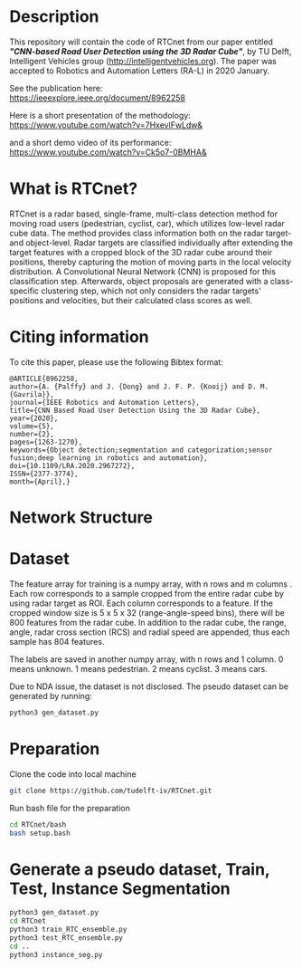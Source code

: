 
# Description
This repository will contain the code of RTCnet from our paper entitled
***"CNN-based Road User Detection using the 3D Radar Cube"***, by TU Delft, Intelligent Vehicles group (http://intelligentvehicles.org). The paper was accepted to Robotics and Automation Letters (RA-L) in 2020 January.

See the publication here:   
https://ieeexplore.ieee.org/document/8962258

Here is a short presentation of the methodology:  
https://www.youtube.com/watch?v=7HxevlFwLdw&

and a short demo video of its performance:  
https://www.youtube.com/watch?v=Ck5o7-0BMHA&


# What is RTCnet?
RTCnet is a radar based, single-frame, multi-class detection method for moving road users (pedestrian, cyclist, car), which utilizes low-level radar cube data.
The method provides class information both on the radar target- and object-level. Radar targets are classified individually after extending the target features with a cropped block of the 3D radar cube around their positions, 
thereby capturing the motion of moving parts in the local velocity distribution. A Convolutional Neural Network (CNN) is proposed for this classification step. Afterwards, object proposals are generated with a class-specific clustering step, which not only considers the radar targets' positions and velocities, but their calculated class scores as well.

# Citing information
To cite this paper, please use the following Bibtex format:
```
@ARTICLE{8962258,
author={A. {Palffy} and J. {Dong} and J. F. P. {Kooij} and D. M. {Gavrila}},
journal={IEEE Robotics and Automation Letters},
title={CNN Based Road User Detection Using the 3D Radar Cube},
year={2020},
volume={5},
number={2},
pages={1263-1270},
keywords={Object detection;segmentation and categorization;sensor fusion;deep learning in robotics and automation},
doi={10.1109/LRA.2020.2967272},
ISSN={2377-3774},
month={April},}
```

# Network Structure


# Dataset
The feature array for training is a numpy array, with n rows and m columns . Each row corresponds to a sample cropped from the entire radar cube by using radar target as ROI. Each column corresponds to a feature. If the cropped window size is 5 x 5 x 32 (range-angle-speed bins), there will be 800 features from the radar cube. In addition to the radar cube, the range, angle, radar cross section (RCS) and radial speed are appended, thus each sample has 804 features. 

The labels are saved in another numpy array, with n rows and 1 column. 0 means unknown. 1 means pedestrian. 2 means cyclist. 3 means cars. 

Due to NDA issue, the dataset is not disclosed. The pseudo dataset can be generated by running:
```bash
python3 gen_dataset.py
```

# Preparation

Clone the code into local machine
```bash
git clone https://github.com/tudelft-iv/RTCnet.git
```
Run bash file for the preparation
```bash
cd RTCnet/bash
bash setup.bash
```

# Generate a pseudo dataset, Train, Test, Instance Segmentation
```bash
python3 gen_dataset.py
cd RTCnet
python3 train_RTC_ensemble.py
python3 test_RTC_ensemble.py
cd ..
python3 instance_seg.py
```
